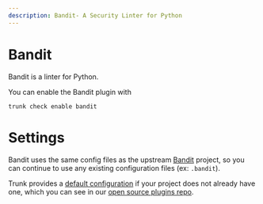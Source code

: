 ```yaml
---
description: Bandit- A Security Linter for Python 
---
```


# Bandit

Bandit is a linter for Python.

You can enable the Bandit plugin with

```shell
trunk check enable bandit
```

# Settings

Bandit uses the same config files as the 
upstream [Bandit]() project, so you can continue to use any
existing configuration files (ex: `.bandit`).

Trunk provides a [default configuration](https://github.com/trunk-io/plugins/tree/main/linters/bandit) if your project does not already have one,
which you can see in our [open source plugins repo](https://github.com/trunk-io/plugins/tree/main).
